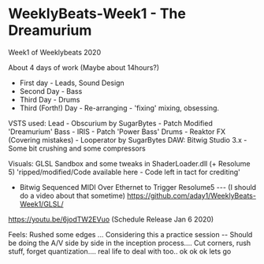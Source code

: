 # WeeklyBeats-Week1 - The Dreamurium
Week1 of Weeklybeats 2020

About 4 days of work (Maybe about 14hours?)
- First day - Leads, Sound Design
- Second Day - Bass
- Third Day - Drums
- Third (Forth!) Day - Re-arranging - 'fixing' mixing, obsessing.


VSTS used:
Lead - Obscurium by SugarBytes - Patch Modified 'Dreamurium'
Bass - IRIS - Patch 'Power Bass'
Drums - Reaktor
FX (Covering mistakes) - Looperator by SugarBytes
DAW: Bitwig Studio 3.x - Some bit crushing and some compressors

Visuals:
GLSL Sandbox and some tweaks in ShaderLoader.dll (+ Resolume 5)
'ripped/modified/Code available here - Code left in tact for crediting'
- Bitwig Sequenced MIDI Over Ethernet to Trigger Resolume5 --- (I should do a video about that sometime)
https://github.com/aday1/WeeklyBeats-Week1/GLSL/


https://youtu.be/6jodTW2EVuo (Schedule Release Jan 6 2020)


Feels:
Rushed some edges ... Considering this a practice session -- Should be doing the A/V side by side in the inception process....
Cut corners, rush stuff, forget quantization.... real life to deal with too.. ok ok ok lets go
